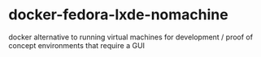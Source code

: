 # docker-fedora-lxde-nomachine
docker alternative to running virtual machines for development / proof of concept environments that require a GUI
